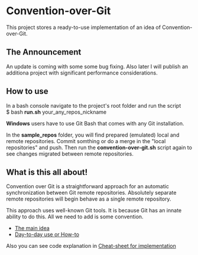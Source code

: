 # Convention-over-Git

This project stores a ready-to-use implementation of an idea of Convention-over-Git.

## The Announcement

An update is coming with some some bug fixing.
Also later I will publish an additiona project with significant performance considerations.

## How to use

In a bash console navigate to the project's root folder and run the script<br/>
$ bash **run.sh**  your_any_repos_nickname

**Windows** users have to use Git Bash that comes with any Git installation.

In the **sample_repos** folder, you will find prepared (emulated) local and remote repositories.
Commit somthing or do a merge in the "local repositories" and push.
Then run the **convention-over-git.sh** script again to see changes migrated between remote repositories.

## What is this all about!

Convention over Git is a straightforward approach for an automatic synchronization between Git remote repositories.
Absolutely separate remote repositories will begin behave as a single remote repository.

This approach uses well-known Git tools. It is because Git has an innate ability to do this. All we need to add is some convention.

* [The main idea](http://blog.it3xl.com/2017/09/convention-over-git.html)
* [Day-to-day use or How-to](http://blog.it3xl.com/2017/09/convention-over-git-day-to-day-use.html)

Also you can see code explanation in [Cheat-sheet for implementation](http://blog.it3xl.com/2017/09/convention-over-git-impl-cheat-sheet.html)
